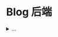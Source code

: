 # Blog 后端
<details>
<summary>...</summary>
    <div>RedmiBook 14 8g i7 8550U</div>
    <div>可恶，主力机坏掉，又回到以前8g办公U的时代了。</div>
    <div>现在随便开个IDEA就满内存，打开Minecraft疯狂内存溢出，属实是戒网瘾啊。</div>
    <div>还是老老实实的继续写项目吧 = .=</div>
</details>
